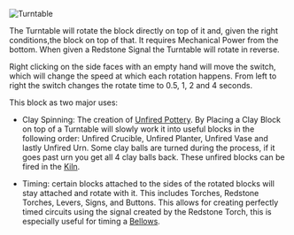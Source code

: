 ![Turntable](block:betterwithmods:single_machine@3)

The Turntable will rotate the block directly on top of it and, given the right conditions,the block on top of that. It requires Mechanical Power from the bottom. When given a Redstone Signal the Turntable will rotate in reverse.  

Right clicking on the side faces with an empty hand will move the switch, which will change the speed at which each rotation happens. From left to right the switch changes the rotate time to 0.5, 1, 2 and 4 seconds.

This block as two major uses:

* Clay Spinning: The creation of [Unfired Pottery](unfired_pottery.md). By Placing a Clay Block on top of a Turntable will slowly work it into useful blocks in the following order: Unfired Crucible, Unfired Planter, Unfired Vase and lastly Unfired Urn. Some clay balls are turned during the process, if it goes past urn you get all 4 clay balls back. These unfired blocks can be fired in the [Kiln](kiln.md).

* Timing: certain blocks attached to the sides of the rotated blocks will stay attached and rotate with it. This includes Torches, Redstone Torches, Levers, Signs, and Buttons.
This allows for creating perfectly timed circuits using the signal created by the Redstone Torch, this is especially useful for timing a [Bellows](bellows.md).
